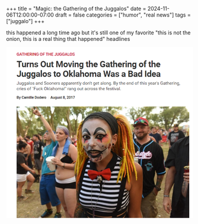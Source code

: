 +++
title = "Magic: the Gathering of the Juggalos"
date = 2024-11-06T12:00:00-07:00
draft = false
categories = ["humor", "real news"]
tags = ["juggalo"]
+++

this happened a long time ago but it's still one of my favorite "this is not the onion, this is a real thing that happened" headlines

![turns out moving the gathering of the juggalos to Oklahoma was a bad idea](./juggalo.png)